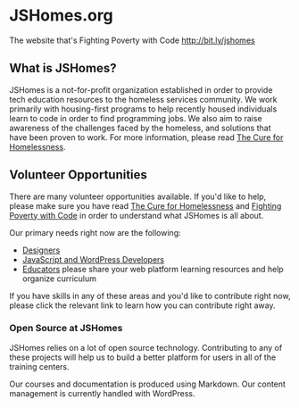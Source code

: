 JSHomes.org
===========

The website that's Fighting Poverty with Code http://bit.ly/jshomes

## What is JSHomes?

JSHomes is a not-for-profit organization established in order to provide tech education resources to the homeless services community. We work primarily with housing-first programs to help recently housed individuals learn to code in order to find programming jobs. We also aim to raise awareness of the challenges faced by the homeless, and solutions that have been proven to work. For more information, please read [The Cure for Homelessness](https://medium.com/end-homelessness/the-cure-for-homelessness-83ef0d621c71).


## Volunteer Opportunities

There are many volunteer opportunities available. If you'd like to help, please make sure you have read [The Cure for Homelessness](https://medium.com/end-homelessness/the-cure-for-homelessness-83ef0d621c71) and [Fighting Poverty with Code](https://medium.com/the-backer-army/fighting-poverty-with-code-d1ed3ebd982d) in order to understand what JSHomes is all about.

Our primary needs right now are the following:

* [Designers](https://github.com/jshomes/jshomes.org/issues/1)
* [JavaScript and WordPress Developers](https://github.com/jshomes/jshomes.org/issues/4)
* [Educators](https://github.com/jshomes/jshomes.org/issues/2) please share your web platform learning resources and help organize curriculum

If you have skills in any of these areas and you'd like to contribute right now, please click the relevant link to learn how you can contribute right away.

### Open Source at JSHomes

JSHomes relies on a lot of open source technology. Contributing to any of these projects will help us to build a better platform for users in all of the training centers.

Our courses and documentation is produced using Markdown. Our content management is currently handled with WordPress.
